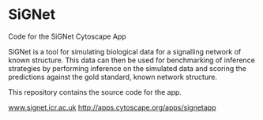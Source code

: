 # SiGNet
Code for the SiGNet Cytoscape App

SiGNet is a tool for simulating biological data for a signalling network of known structure. This data can then be used for benchmarking of inference strategies by performing inference on the simulated data and scoring the predictions against the gold standard, known network structure.

This repository contains the source code for the app.

www.signet.icr.ac.uk
http://apps.cytoscape.org/apps/signetapp
